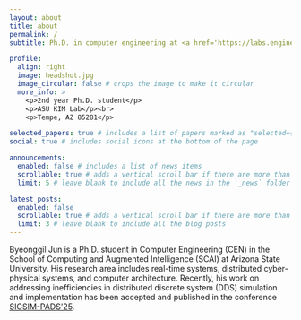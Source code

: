 ```yaml
---
layout: about
title: about
permalink: /
subtitle: Ph.D. in computer engineering at <a href='https://labs.engineering.asu.edu/kim/'>ASU KIM LAB</a>. Tempe, AZ, USA.

profile:
  align: right
  image: headshot.jpg
  image_circular: false # crops the image to make it circular
  more_info: >
    <p>2nd year Ph.D. student</p>
    <p>ASU KIM Lab</p><br>
    <p>Tempe, AZ 85281</p>

selected_papers: true # includes a list of papers marked as "selected={true}"
social: true # includes social icons at the bottom of the page

announcements:
  enabled: false # includes a list of news items
  scrollable: true # adds a vertical scroll bar if there are more than 3 news items
  limit: 5 # leave blank to include all the news in the `_news` folder

latest_posts:
  enabled: false
  scrollable: true # adds a vertical scroll bar if there are more than 3 new posts items
  limit: 3 # leave blank to include all the blog posts
---
```


Byeonggil Jun is a Ph.D. student in Computer Engineering (CEN) in the School of Computing and Augmented Intelligence (SCAI) at Arizona State University. 
His research area includes real-time systems, distributed cyber-physical systems, and computer architecture.
Recently, his work on addressing inefficiencies in distributed discrete system (DDS) simulation and implementation has been accepted and published in the conference [SIGSIM-PADS'25](https://sigsim.acm.org/conf/pads/2025/).


<!-- Write your biography here. Tell the world about yourself. Link to your favorite [subreddit](http://reddit.com). You can put a picture in, too. The code is already in, just name your picture `prof_pic.jpg` and put it in the `img/` folder. -->

<!-- Put your address / P.O. box / other info right below your picture. You can also disable any of these elements by editing `profile` property of the YAML header of your `_pages/about.md`. Edit `_bibliography/papers.bib` and Jekyll will render your [publications page](/al-folio/publications/) automatically.

Link to your social media connections, too. This theme is set up to use [Font Awesome icons](https://fontawesome.com/) and [Academicons](https://jpswalsh.github.io/academicons/), like the ones below. Add your Facebook, Twitter, LinkedIn, Google Scholar, or just disable all of them. -->